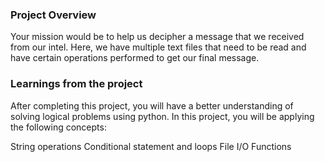 ### Project Overview

 Your mission would be to help us decipher a message that we received from our intel. Here, we have multiple text files that need to be read and have certain operations performed to get our final message.


### Learnings from the project

 After completing this project, you will have a better understanding of solving logical problems using python. In this project, you will be applying the following concepts:

String operations
Conditional statement and loops
File I/O
Functions


